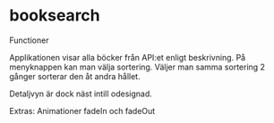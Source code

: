 booksearch
==========

Functioner

Applikationen visar alla böcker från API:et enligt beskrivning. 
På menyknappen kan man välja sortering. Väljer man samma sortering 2 gånger sorterar den åt andra hållet.

Detaljvyn är dock näst intill odesignad.


Extras:
Animationer fadeIn och fadeOut


